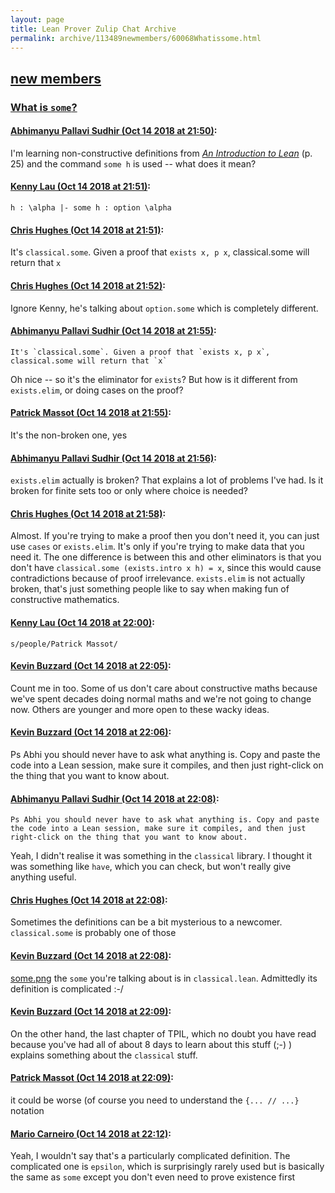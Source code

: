 ```yaml
---
layout: page
title: Lean Prover Zulip Chat Archive 
permalink: archive/113489newmembers/60068Whatissome.html
---
```


## [new members](index.html)
### [What is `some`?](60068Whatissome.html)

#### [Abhimanyu Pallavi Sudhir (Oct 14 2018 at 21:50)](https://leanprover.zulipchat.com/#narrow/stream/113489-new%20members/topic/What%20is%20%60some%60%3F/near/135790900):
I'm learning non-constructive definitions from *[An Introduction to Lean](https://leanprover.github.io/introduction_to_lean/introduction_to_lean.pdf)* (p. 25) and the command `some h` is used -- what does it mean?

#### [Kenny Lau (Oct 14 2018 at 21:51)](https://leanprover.zulipchat.com/#narrow/stream/113489-new%20members/topic/What%20is%20%60some%60%3F/near/135790908):
`h : \alpha |- some h : option \alpha`

#### [Chris Hughes (Oct 14 2018 at 21:51)](https://leanprover.zulipchat.com/#narrow/stream/113489-new%20members/topic/What%20is%20%60some%60%3F/near/135790924):
It's `classical.some`. Given a proof that `exists x, p x`, classical.some will return that `x`

#### [Chris Hughes (Oct 14 2018 at 21:52)](https://leanprover.zulipchat.com/#narrow/stream/113489-new%20members/topic/What%20is%20%60some%60%3F/near/135790968):
Ignore Kenny, he's talking about `option.some` which is completely different.

#### [Abhimanyu Pallavi Sudhir (Oct 14 2018 at 21:55)](https://leanprover.zulipchat.com/#narrow/stream/113489-new%20members/topic/What%20is%20%60some%60%3F/near/135791033):
```quote
It's `classical.some`. Given a proof that `exists x, p x`, classical.some will return that `x`
```
Oh nice -- so it's the eliminator for `exists`? But how is it different from `exists.elim`, or doing cases on the proof?

#### [Patrick Massot (Oct 14 2018 at 21:55)](https://leanprover.zulipchat.com/#narrow/stream/113489-new%20members/topic/What%20is%20%60some%60%3F/near/135791057):
It's the non-broken one, yes

#### [Abhimanyu Pallavi Sudhir (Oct 14 2018 at 21:56)](https://leanprover.zulipchat.com/#narrow/stream/113489-new%20members/topic/What%20is%20%60some%60%3F/near/135791100):
`exists.elim` actually is broken? That explains a lot of problems I've had. Is it broken for finite sets too or only where choice is needed?

#### [Chris Hughes (Oct 14 2018 at 21:58)](https://leanprover.zulipchat.com/#narrow/stream/113489-new%20members/topic/What%20is%20%60some%60%3F/near/135791157):
Almost. If you're trying to make a proof then you don't need it, you can just use `cases` or `exists.elim`. It's only if you're trying to make data that you need it. The one difference is between this and other eliminators is that you don't have
`classical.some (exists.intro x h) = x`, since this would cause contradictions because of proof irrelevance. `exists.elim` is not actually broken, that's just something people like to say when making fun of constructive mathematics.

#### [Kenny Lau (Oct 14 2018 at 22:00)](https://leanprover.zulipchat.com/#narrow/stream/113489-new%20members/topic/What%20is%20%60some%60%3F/near/135791218):
`s/people/Patrick Massot/`

#### [Kevin Buzzard (Oct 14 2018 at 22:05)](https://leanprover.zulipchat.com/#narrow/stream/113489-new%20members/topic/What%20is%20%60some%60%3F/near/135791383):
Count me in too. Some of us don't care about constructive maths because we've spent decades doing normal maths and we're not going to change now. Others are younger and more open to these wacky ideas.

#### [Kevin Buzzard (Oct 14 2018 at 22:06)](https://leanprover.zulipchat.com/#narrow/stream/113489-new%20members/topic/What%20is%20%60some%60%3F/near/135791431):
Ps Abhi you should never have to ask what anything is. Copy and paste the code into a Lean session, make sure it compiles, and then just right-click on the thing that you want to know about.

#### [Abhimanyu Pallavi Sudhir (Oct 14 2018 at 22:08)](https://leanprover.zulipchat.com/#narrow/stream/113489-new%20members/topic/What%20is%20%60some%60%3F/near/135791496):
```quote
Ps Abhi you should never have to ask what anything is. Copy and paste the code into a Lean session, make sure it compiles, and then just right-click on the thing that you want to know about.
```
Yeah, I didn't realise it was something in the `classical` library. I thought it was something like `have`, which you can check, but won't really give anything useful.

#### [Chris Hughes (Oct 14 2018 at 22:08)](https://leanprover.zulipchat.com/#narrow/stream/113489-new%20members/topic/What%20is%20%60some%60%3F/near/135791502):
Sometimes the definitions can be a bit mysterious to a newcomer. `classical.some` is probably one of those

#### [Kevin Buzzard (Oct 14 2018 at 22:08)](https://leanprover.zulipchat.com/#narrow/stream/113489-new%20members/topic/What%20is%20%60some%60%3F/near/135791503):
[some.png](/user_uploads/3121/DmskDK_GG1JoMmyzIS7d-gMq/some.png) the `some` you're talking about is in `classical.lean`. Admittedly its definition is complicated :-/

#### [Kevin Buzzard (Oct 14 2018 at 22:09)](https://leanprover.zulipchat.com/#narrow/stream/113489-new%20members/topic/What%20is%20%60some%60%3F/near/135791520):
On the other hand, the last chapter of TPIL, which no doubt you have read because you've had all of about 8 days to learn about this stuff (;-) ) explains something about the `classical` stuff.

#### [Patrick Massot (Oct 14 2018 at 22:09)](https://leanprover.zulipchat.com/#narrow/stream/113489-new%20members/topic/What%20is%20%60some%60%3F/near/135791521):
it could be worse (of course you need to understand the `{... // ...}` notation

#### [Mario Carneiro (Oct 14 2018 at 22:12)](https://leanprover.zulipchat.com/#narrow/stream/113489-new%20members/topic/What%20is%20%60some%60%3F/near/135791627):
Yeah, I wouldn't say that's a particularly complicated definition. The complicated one is `epsilon`, which is surprisingly rarely used but is basically the same as `some` except you don't even need to prove existence first

